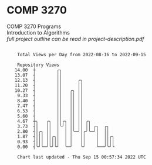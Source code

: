 # COMP 3270
COMP 3270 Programs  
Introduction to Algorithms  
*full project outline can be read in project-description.pdf*

```

    Total Views per Day from 2022-08-16 to 2022-09-15

    Repository Views
   14.00  ┼        ╭╮
   13.07  ┤        ││
   12.13  ┤        ││      ╭╮
   11.20  ┤        ││      ││
   10.27  ┤        ││   ╭╮ ││
    9.33  ┤        ││   ││ ││
    8.40  ┤        ││   ││ ││
    7.47  ┤        ││   ││ ││
    6.53  ┤        ││   ││ ││
    5.60  ┤        ││   ││ ││
    4.67  ┼╮   ╭╮  ││╭╮ ││ ││ ╭╮
    3.73  ┤│   ││  │╰╯│ ││ ││ ││ ╭╮  ╭╮
    2.80  ┤│╭╮ ││  │  │ │╰─╯│╭╯╰─╯│  ││
    1.87  ┤│││ ││╭╮│  │ │   ││    │  ││╭╮
    0.93  ┤│││ │││││  │ │   ││    │  ││││
    0.00  ┤╰╯╰─╯╰╯╰╯  ╰─╯   ╰╯    ╰──╯╰╯╰

    Chart last updated - Thu Sep 15 00:57:34 2022 UTC
    
```
